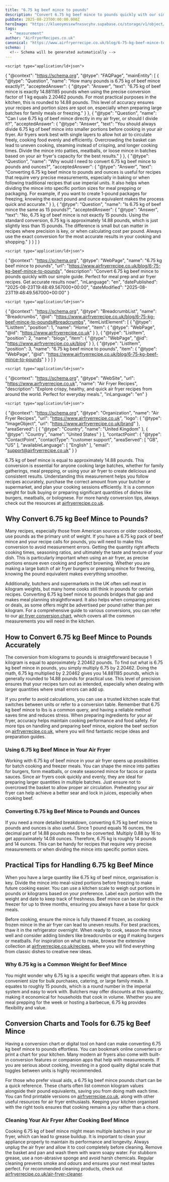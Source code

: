 ```yaml
---
title: "6.75 kg beef mince to pounds"
description: "Convert 6.75 kg beef mince to pounds quickly with our simple guide. Perfect for meal prep and air fryer recipes. Get accurate results now!"
pubDate: 2025-08-23T00:00:00.000Z
heroImage: "https://klueoymssxwfnxsvcyhv.supabase.co/storage/v1/object/public/Shmucket/6-75-kg-beef-mince-to-pounds.webp"
tags:
  - "measurement"
author: "AirFryerRecipes.co.uk"
canonical: "https://www.airfryerrecipe.co.uk/blog/6-75-kg-beef-mince-to-pounds"
schema: |
  <!-- Schema will be generated automatically -->
---
```

<script type="application/ld+json">
{
    "@context": "https://schema.org",
    "@type": "BlogPosting",
    "url": "https://www.airfryerrecipe.co.uk/blog/6-75-kg-beef-mince-to-pounds",
    "mainEntityOfPage": {
        "@type": "WebPage",
        "@id": "https://www.airfryerrecipe.co.uk/blog/6-75-kg-beef-mince-to-pounds"
    },
    "headline": "Easy 6.75 kg Beef Mince to Pounds Conversion Guide",
    "description": "Convert 6.75 kg beef mince to pounds quickly with our simple guide. Perfect for meal prep and air fryer recipes. Get accurate results now!",
    "author": {
        "@type": "Person",
        "name": "AirFryerRecipes.co.uk",
        "url": "https://www.airfryerrecipe.co.uk/about",
        "image": {
            "@type": "ImageObject",
            "url": "https://klueoymssxwfnxsvcyhv.supabase.co/storage/v1/object/public/Shmucket/Me.jpg"
        }
    },
    "publisher": {
        "@type": "Organization",
        "name": "Air Fryer Recipe",
        "logo": {
            "@type": "ImageObject",
            "url": "https://cdn.prod.website-files.com/68224a465dfe9a7ab4f57570/6844191451a8b2f1e37e63cc_Untitled%20design%20-%202025-06-05T205644.948%20(1).png"
        }
    },
    "datePublished": "2025-08-23T19:48:49.567Z",
    "dateModified": "2025-08-23T19:48:49.567Z",
    "image": {
        "@type": "ImageObject",
        "url": "https://klueoymssxwfnxsvcyhv.supabase.co/storage/v1/object/public/Shmucket/6-75-kg-beef-mince-to-pounds.webp"
    },
    "about": {
        "@type": "Thing",
        "name": "Measurement"
    },
    "articleSection": "Measurement",
    "inLanguage": "en-GB"
}
</script>

    <script type="application/ld+json">
{
    "@context": "https://schema.org",
    "@type": "FAQPage",
    "mainEntity": [
        {
            "@type": "Question",
            "name": "How many pounds is 6.75 kg of beef mince exactly?",
            "acceptedAnswer": {
                "@type": "Answer",
                "text": "6.75 kg of beef mince is exactly 14.881185 pounds when using the precise conversion factor of 1 kg equals 2.20462 pounds. For most practical purposes in the kitchen, this is rounded to 14.88 pounds. This level of accuracy ensures your recipes and portion sizes are spot on, especially when preparing large batches for family meals or freezing."
            }
        },
        {
            "@type": "Question",
            "name": "Can I use 6.75 kg of beef mince directly in my air fryer, or should I divide it?",
            "acceptedAnswer": {
                "@type": "Answer",
                "text": "You should always divide 6.75 kg of beef mince into smaller portions before cooking in your air fryer. Air fryers work best with single layers to allow hot air to circulate freely, cooking food evenly and efficiently. Overcrowding the basket can lead to uneven cooking, steaming instead of crisping, and longer cooking times. Divide the mince into patties, meatballs, or loose mince in batches based on your air fryer's capacity for the best results."
            }
        },
        {
            "@type": "Question",
            "name": "Why would I need to convert 6.75 kg beef mince to pounds and ounces?",
            "acceptedAnswer": {
                "@type": "Answer",
                "text": "Converting 6.75 kg beef mince to pounds and ounces is useful for recipes that require very precise measurements, especially in baking or when following traditional recipes that use imperial units. It also helps when dividing the mince into specific portion sizes for meal prepping or packaging. For example, if you want to create 1-pound packages for freezing, knowing the exact pound and ounce equivalent makes the process quick and accurate."
            }
        },
        {
            "@type": "Question",
            "name": "Is 6.75 kg of beef mince the same as 15 pounds?",
            "acceptedAnswer": {
                "@type": "Answer",
                "text": "No, 6.75 kg of beef mince is not exactly 15 pounds. Using the standard conversion, 6.75 kg is approximately 14.88 pounds, which is just slightly less than 15 pounds. The difference is small but can matter in recipes where precision is key, or when calculating cost per pound. Always use the exact conversion for the most accurate results in your cooking and shopping."
            }
        }
    ]
}
</script>

    <script type="application/ld+json">
{
    "@context": "https://schema.org",
    "@type": "WebPage",
    "name": "6.75 kg beef mince to pounds",
    "url": "https://www.airfryerrecipe.co.uk/blog/6-75-kg-beef-mince-to-pounds",
    "description": "Convert 6.75 kg beef mince to pounds quickly with our simple guide. Perfect for meal prep and air fryer recipes. Get accurate results now!",
    "inLanguage": "en",
    "datePublished": "2025-08-23T19:48:49.567000+00:00",
    "dateModified": "2025-08-23T19:48:49.567000+00:00"
}
</script>

    <script type="application/ld+json">
{
    "@context": "https://schema.org",
    "@type": "BreadcrumbList",
    "name": "Breadcrumbs",
    "@id": "https://www.airfryerrecipe.co.uk/blog/6-75-kg-beef-mince-to-pounds#breadcrumbs",
    "itemListElement": [
        {
            "@type": "ListItem",
            "position": 1,
            "name": "Home",
            "item": {
                "@type": "WebPage",
                "@id": "https://www.airfryerrecipe.co.uk"
            }
        },
        {
            "@type": "ListItem",
            "position": 2,
            "name": "blogs",
            "item": {
                "@type": "WebPage",
                "@id": "https://www.airfryerrecipe.co.uk/blog"
            }
        },
        {
            "@type": "ListItem",
            "position": 3,
            "name": "6.75 kg beef mince to pounds",
            "item": {
                "@type": "WebPage",
                "@id": "https://www.airfryerrecipe.co.uk/blog/6-75-kg-beef-mince-to-pounds"
            }
        }
    ]
}
</script>

    <script type="application/ld+json">
{
    "@context": "https://schema.org",
    "@type": "WebSite",
    "url": "https://www.airfryerrecipe.co.uk",
    "name": "Air Fryer Recipes",
    "description": "Explore crispy, healthy, and quick air fryer recipes from around the world. Perfect for everyday meals.",
    "inLanguage": "en"
}
</script>

    <script type="application/ld+json">
{
    "@context": "https://schema.org",
    "@type": "Organization",
    "name": "Air Fryer Recipes",
    "url": "https://www.airfryerrecipe.co.uk",
    "logo": {
        "@type": "ImageObject",
        "url": "https://www.airfryerrecipe.co.uk/brand"
    },
    "areaServed": [
        {
            "@type": "Country",
            "name": "United Kingdom"
        },
        {
            "@type": "Country",
            "name": "United States"
        }
    ],
    "contactPoint": {
        "@type": "ContactPoint",
        "contactType": "customer support",
        "areaServed": [
            "GB",
            "US"
        ],
        "availableLanguage": [
            "English"
        ],
        "email": "support@airfryerrecipe.co.uk"
    }
}
</script>

<p>6.75 kg of beef mince is equal to approximately 14.88 pounds. This conversion is essential for anyone cooking large batches, whether for family gatherings, meal prepping, or using your air fryer to create delicious and consistent results. Understanding this measurement helps you follow recipes accurately, purchase the correct amount from your butcher or supermarket, and plan your cooking sessions efficiently. It is a common weight for bulk buying or preparing significant quantities of dishes like burgers, meatballs, or bolognese. For more handy conversion tips, always check out the resources at <a href=https://www.airfryerrecipe.co.uk/>airfryerrecipe.co.uk</a>.</p>

<h2>Why Convert 6.75 kg Beef Mince to Pounds?</h2>
<p>Many recipes, especially those from American sources or older cookbooks, use pounds as the primary unit of weight. If you have a 6.75 kg pack of beef mince and your recipe calls for pounds, you will need to make this conversion to avoid measurement errors. Getting the quantity right affects cooking times, seasoning ratios, and ultimately the taste and texture of your dish. This is particularly important when using an air fryer, as precise portions ensure even cooking and perfect browning. Whether you are making a large batch of air fryer burgers or prepping mince for freezing, knowing the pound equivalent makes everything smoother.</p>
<p>Additionally, butchers and supermarkets in the UK often sell meat in kilogram weights, but many home cooks still think in pounds for certain recipes. Converting 6.75 kg beef mince to pounds bridges that gap and makes meal planning straightforward. It also helps when comparing prices or deals, as some offers might be advertised per pound rather than per kilogram. For a comprehensive guide to various conversions, you can refer to our <a href=https://www.airfryerrecipe.co.uk/air-fryer-conversion-chart>air fryer conversion chart</a>, which covers all the common measurements you will need in the kitchen.</p>

<h2>How to Convert 6.75 kg Beef Mince to Pounds Accurately</h2>
<p>The conversion from kilograms to pounds is straightforward because 1 kilogram is equal to approximately 2.20462 pounds. To find out what is 6.75 kg beef mince in pounds, you simply multiply 6.75 by 2.20462. Doing the math, 6.75 kg multiplied by 2.20462 gives you 14.881185 pounds, which is generally rounded to 14.88 pounds for practical use. This level of precision ensures that your recipes turn out as intended, especially when dealing with larger quantities where small errors can add up.</p>
<p>If you prefer to avoid calculations, you can use a trusted kitchen scale that switches between units or refer to a conversion table. Remember that 6.75 kg beef mince to lbs is a common query, and having a reliable method saves time and reduces stress. When preparing ingredients for your air fryer, accuracy helps maintain cooking performance and food safety. For more tips on handling and preparing beef mince, explore the beef section on <a href=https://www.airfryerrecipe.co.uk/recipe-category/beef>airfryerrecipe.co.uk</a>, where you will find fantastic recipe ideas and preparation guides.</p>

<h3>Using 6.75 kg Beef Mince in Your Air Fryer</h3>
<p>Working with 6.75 kg of beef mince in your air fryer opens up possibilities for batch cooking and freezer meals. You can shape the mince into patties for burgers, form meatballs, or create seasoned mince for tacos or pasta sauces. Since air fryers cook quickly and evenly, they are ideal for preparing larger quantities in multiple batches. Just ensure not to overcrowd the basket to allow proper air circulation. Preheating your air fryer can help achieve a better sear and lock in juices, especially when cooking beef.</p>

<h3>Converting 6.75 kg Beef Mince to Pounds and Ounces</h3>
<p>If you need a more detailed breakdown, converting 6.75 kg beef mince to pounds and ounces is also useful. Since 1 pound equals 16 ounces, the decimal part of 14.88 pounds needs to be converted. Multiply 0.88 by 16 to get approximately 14.08 ounces. Therefore, 6.75 kg is roughly 14 pounds and 14 ounces. This can be handy for recipes that require very precise measurements or when dividing the mince into specific portion sizes.</p>

<h2>Practical Tips for Handling 6.75 kg Beef Mince</h2>
<p>When you have a large quantity like 6.75 kg of beef mince, organisation is key. Divide the mince into meal-sized portions before freezing to make future cooking easier. You can use a kitchen scale to weigh out portions in pounds or kilograms based on your preference. Label each portion with the weight and date to keep track of freshness. Beef mince can be stored in the freezer for up to three months, ensuring you always have a base for quick meals.</p>
<p>Before cooking, ensure the mince is fully thawed if frozen, as cooking frozen mince in the air fryer can lead to uneven results. For best practices, thaw it in the refrigerator overnight. When ready to cook, season the mince well and consider adding binders like breadcrumbs or egg if making burgers or meatballs. For inspiration on what to make, browse the extensive collection at <a href=https://www.airfryerrecipe.co.uk/recipes>airfryerrecipe.co.uk/recipes</a>, where you will find everything from classic dishes to creative new ideas.</p>

<h3>Why 6.75 kg is a Common Weight for Beef Mince</h3>
<p>You might wonder why 6.75 kg is a specific weight that appears often. It is a convenient size for bulk purchases, catering, or large family meals. It equates to roughly 15 pounds, which is a round number in the imperial system and easy to work with. Butchers may offer discounts at this quantity, making it economical for households that cook in volume. Whether you are meal prepping for the week or hosting a barbecue, 6.75 kg provides flexibility and value.</p>

<h2>Conversion Charts and Tools for 6.75 kg Beef Mince</h2>
<p>Having a conversion chart or digital tool on hand can make converting 6.75 kg beef mince to pounds effortless. You can bookmark online converters or print a chart for your kitchen. Many modern air fryers also come with built-in conversion features or companion apps that help with measurements. If you are serious about cooking, investing in a good quality digital scale that toggles between units is highly recommended.</p>
<p>For those who prefer visual aids, a 6.75 kg beef mince pounds chart can be a quick reference. These charts often list common kilogram values alongside their pound equivalents, saving you from doing math each time. You can find printable versions on <a href=https://www.airfryerrecipe.co.uk/>airfryerrecipe.co.uk</a>, along with other useful resources for air fryer enthusiasts. Keeping your kitchen organised with the right tools ensures that cooking remains a joy rather than a chore.</p>

<h3>Cleaning Your Air Fryer After Cooking Beef Mince</h3>
<p>Cooking 6.75 kg of beef mince might mean multiple batches in your air fryer, which can lead to grease buildup. It is important to clean your appliance properly to maintain its performance and longevity. Always unplug the air fryer and allow it to cool completely before cleaning. Remove the basket and pan and wash them with warm soapy water. For stubborn grease, use a non-abrasive sponge and avoid harsh chemicals. Regular cleaning prevents smoke and odours and ensures your next meal tastes perfect. For recommended cleaning products, check out <a href=https://www.airfryerrecipe.co.uk/air-fryer-cleaner>airfryerrecipe.co.uk/air-fryer-cleaner</a>.</p>

